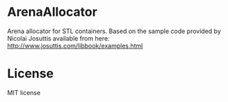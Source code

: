 ArenaAllocator
==============

Arena allocator for STL containers.  Based on the sample code provided by Nicolai Josuttis available from here:
http://www.josuttis.com/libbook/examples.html

License
=======
MIT license
